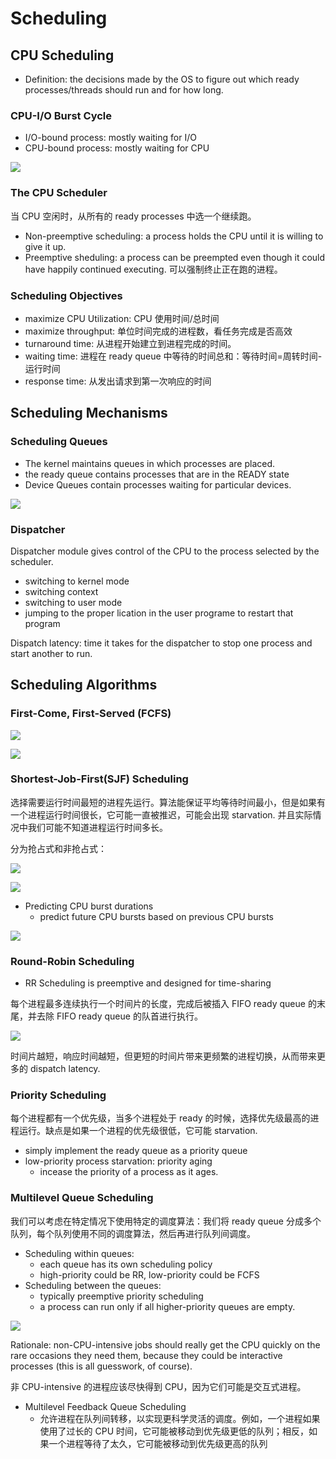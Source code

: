 # Scheduling

## CPU Scheduling

- Definition: the decisions made by the OS to figure out which ready processes/threads should run and for how long.

### CPU-I/O Burst Cycle

- I/O-bound process: mostly waiting for I/O
- CPU-bound process: mostly waiting for CPU

![](image/3.1.png)

### The CPU Scheduler

当 CPU 空闲时，从所有的 ready processes 中选一个继续跑。

- Non-preemptive scheduling: a process holds the CPU until it is willing to give it up.
- Preemptive sheduling: a process can be preempted even though it could have happily continued executing. 可以强制终止正在跑的进程。

### Scheduling Objectives

- maximize CPU Utilization: CPU 使用时间/总时间
- maximize throughput: 单位时间完成的进程数，看任务完成是否高效
- turnaround time: 从进程开始建立到进程完成的时间。
- waiting time: 进程在 ready queue 中等待的时间总和：等待时间=周转时间-运行时间
- response time: 从发出请求到第一次响应的时间

## Scheduling Mechanisms

### Scheduling Queues

- The kernel maintains queues in which processes are placed.
- the ready queue contains processes that are in the READY state
- Device Queues contain processes waiting for particular devices.

![](image/5.4.png)

### Dispatcher

Dispatcher module gives control of the CPU to the process selected by the scheduler.

- switching to kernel mode
- switching context
- switching to user mode
- jumping to the proper lication in the user programe to restart that program

Dispatch latency: time it takes for the dispatcher to stop one process and start another to run.

## Scheduling Algorithms

### First-Come, First-Served (FCFS)

![](image/3.2.png)

![](image/3.3.png)

### Shortest-Job-First(SJF) Scheduling

选择需要运行时间最短的进程先运行。算法能保证平均等待时间最小，但是如果有一个进程运行时间很长，它可能一直被推迟，可能会出现 starvation. 并且实际情况中我们可能不知道进程运行时间多长。

分为抢占式和非抢占式：

![](image/3.4.png)

![](image/3.5.png)

- Predicting CPU burst durations
    - predict future CPU bursts based on previous CPU bursts

![](image/3.6.png)

### Round-Robin Scheduling

- RR Scheduling is preemptive and designed for time-sharing

每个进程最多连续执行一个时间片的长度，完成后被插入 FIFO ready queue 的末尾，并去除 FIFO ready queue 的队首进行执行。


![](image/3.7.png)

时间片越短，响应时间越短，但更短的时间片带来更频繁的进程切换，从而带来更多的 dispatch latency.

### Priority Scheduling

每个进程都有一个优先级，当多个进程处于 ready 的时候，选择优先级最高的进程运行。缺点是如果一个进程的优先级很低，它可能 starvation.

- simply implement the ready queue as a priority queue
- low-priority process starvation: priority aging
    - incease the priority of a process as it ages.

### Multilevel Queue Scheduling

我们可以考虑在特定情况下使用特定的调度算法：我们将 ready queue 分成多个队列，每个队列使用不同的调度算法，然后再进行队列间调度。

- Scheduling within queues:
    - each queue has its own scheduling policy
    - high-priority could be RR, low-priority could be FCFS
- Scheduling between the queues:
    - typically preemptive priority scheduling
    - a process can run only if all higher-priority queues are empty.

![](image/3.8.png)

Rationale: non-CPU-intensive jobs should really get the CPU quickly on the rare occasions they need them, because they could be interactive processes (this is all guesswork, of course).

非 CPU-intensive 的进程应该尽快得到 CPU，因为它们可能是交互式进程。

- Multilevel Feedback Queue Scheduling
    - 允许进程在队列间转移，以实现更科学灵活的调度。例如，一个进程如果使用了过长的 CPU 时间，它可能被移动到优先级更低的队列；相反，如果一个进程等待了太久，它可能被移动到优先级更高的队列